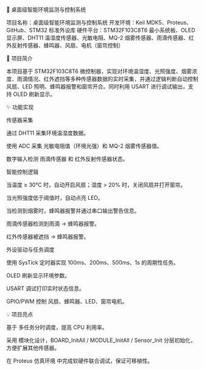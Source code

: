📄 桌面级智能环境监测与控制系统

项目名称：桌面级智能环境监测与控制系统
开发环境：Keil MDK5、Proteus、GitHub、STM32 标准外设库
硬件平台：STM32F103C8T6 最小系统板、OLED 显示屏、DHT11 温湿度传感器、光敏电阻、MQ-2 烟雾传感器、雨滴传感器、红外反射传感器、蜂鸣器、风扇、电机（窗帘控制）

🔧 项目简介

本项目基于 STM32F103C8T6 微控制器，实现对环境温湿度、光照强度、烟雾浓度、雨滴情况、红外遮挡等多种传感器数据的实时采集，并通过逻辑判断自动控制 风扇、LED 照明、蜂鸣器报警和窗帘开合。同时利用 USART 进行调试输出，支持 OLED 刷新显示。

✨ 功能实现

传感器采集

通过 DHT11 采集环境温湿度数据。

使用 ADC 采集 光敏电阻值（环境光强）和 MQ-2 烟雾传感器值。

数字输入检测 雨滴传感器 和 红外反射传感器状态。

智能控制逻辑

当温度 ≥ 30℃ 时，自动开启风扇；湿度 > 20% 时，关闭风扇并打开窗帘。

当光照强度低于阈值时，自动点亮 LED。

当检测到烟雾时，蜂鸣器报警并通过串口输出警告信息。

雨滴传感器检测到雨滴 → 蜂鸣器报警。

红外传感器被遮挡 → 蜂鸣器报警。

外设驱动与任务调度

使用 SysTick 定时器实现 100ms、200ms、500ms、1s 的周期性任务。

OLED 刷新显示环境参数。

USART 调试打印实时状态信息。

GPIO/PWM 控制 风扇、蜂鸣器、LED、窗帘电机。

💡 项目亮点

基于 多任务分时调度，提高 CPU 利用率。

采用 模块化设计，BOARD_InitAll / MODULE_InitAll / Sensor_Init 分层初始化，方便扩展其他传感器。

在 Proteus 仿真环境 中完成软硬件联合调试，保证可移植性。
